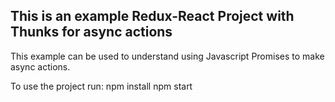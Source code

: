 ## This is an example Redux-React Project with Thunks for async actions

This example can be used to understand using Javascript Promises to make async actions.

To use the project run:
npm install
npm start
